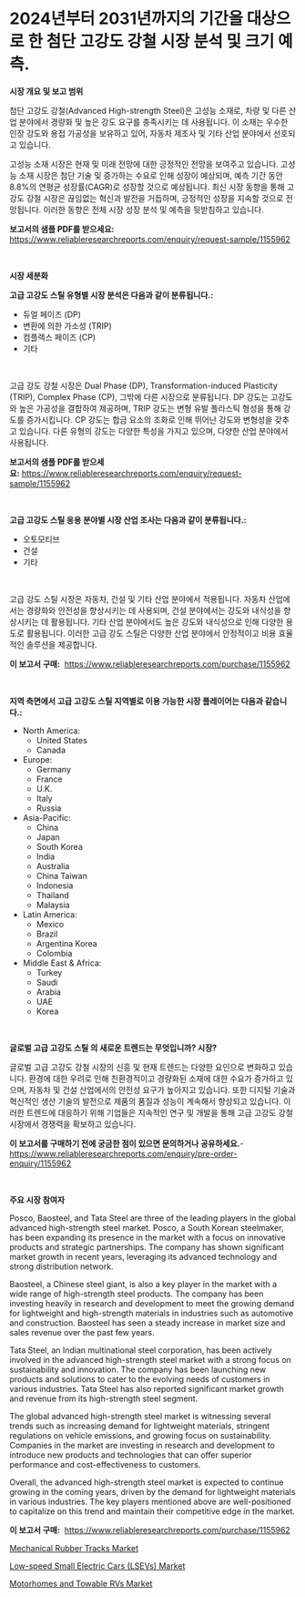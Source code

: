 <p><h1>2024년부터 2031년까지의 기간을 대상으로 한 첨단 고강도 강철 시장 분석 및 크기 예측.</h1></p><p><strong>시장 개요 및 보고 범위</strong></p>
<p><p>첨단 고강도 강철(Advanced High-strength Steel)은 고성능 소재로, 차량 및 다른 산업 분야에서 경량화 및 높은 강도 요구를 충족시키는 데 사용됩니다. 이 소재는 우수한 인장 강도와 용접 가공성을 보유하고 있어, 자동차 제조사 및 기타 산업 분야에서 선호되고 있습니다.</p><p>고성능 소재 시장은 현재 및 미래 전망에 대한 긍정적인 전망을 보여주고 있습니다. 고성능 소재 시장은 첨단 기술 및 증가하는 수요로 인해 성장이 예상되며, 예측 기간 동안 8.8%의 연평균 성장률(CAGR)로 성장할 것으로 예상됩니다. 최신 시장 동향을 통해 고강도 강철 시장은 끊임없는 혁신과 발전을 거듭하며, 긍정적인 성장을 지속할 것으로 전망됩니다. 이러한 동향은 전체 시장 성장 분석 및 예측을 뒷받침하고 있습니다.</p></p>
<p><strong>보고서의 샘플 PDF를 받으세요:</strong> <a href="https://www.reliableresearchreports.com/enquiry/request-sample/1155962">https://www.reliableresearchreports.com/enquiry/request-sample/1155962</a></p>
<p>&nbsp;</p>
<p><strong>시장 세분화</strong></p>
<p><strong>고급 고강도 스틸 유형별 시장 분석은 다음과 같이 분류됩니다.:</strong></p>
<p><ul><li>듀얼 페이즈 (DP)</li><li>변환에 의한 가소성 (TRIP)</li><li>컴플렉스 페이즈 (CP)</li><li>기타</li></ul></p>
<p>&nbsp;</p>
<p><p>고급 강도 강철 시장은 Dual Phase (DP), Transformation-induced Plasticity (TRIP), Complex Phase (CP), 그밖에 다른 시장으로 분류됩니다. DP 강도는 고강도와 높은 가공성을 결합하여 제공하며, TRIP 강도는 변형 유발 플라스틱 형성을 통해 강도를 증가시킵니다. CP 강도는 합금 요소의 조화로 인해 뛰어난 강도와 변형성을 갖추고 있습니다. 다른 유형의 강도는 다양한 특성을 가지고 있으며, 다양한 산업 분야에서 사용됩니다.</p></p>
<p><strong>보고서의 샘플 PDF를 받으세요:</strong>&nbsp;<a href="https://www.reliableresearchreports.com/enquiry/request-sample/1155962">https://www.reliableresearchreports.com/enquiry/request-sample/1155962</a></p>
<p>&nbsp;</p>
<p><strong> 고급 고강도 스틸 응용 분야별 시장 산업 조사는 다음과 같이 분류됩니다.:</strong></p>
<p><ul><li>오토모티브</li><li>건설</li><li>기타</li></ul></p>
<p>&nbsp;</p>
<p><p>고급 강도 스틸 시장은 자동차, 건설 및 기타 산업 분야에서 적용됩니다. 자동차 산업에서는 경량화와 안전성을 향상시키는 데 사용되며, 건설 분야에서는 강도와 내식성을 향상시키는 데 활용됩니다. 기타 산업 분야에서도 높은 강도와 내식성으로 인해 다양한 용도로 활용됩니다. 이러한 고급 강도 스틸은 다양한 산업 분야에서 안정적이고 비용 효율적인 솔루션을 제공합니다.</p></p>
<p><strong>이 보고서 구매:</strong>&nbsp; <a href="https://www.reliableresearchreports.com/purchase/1155962">https://www.reliableresearchreports.com/purchase/1155962</a></p>
<p>&nbsp;</p>
<p><strong>지역 측면에서 고급 고강도 스틸 지역별로 이용 가능한 시장 플레이어는 다음과 같습니다.:</strong></p>
<p><ul>
    <li>
        North America:
        <ul>
            <li>United States</li>
            <li>Canada</li>
        </ul>
    </li>
    <li>
        Europe:
        <ul>
            <li>Germany</li>
            <li>France</li>
            <li>U.K.</li>
            <li>Italy</li>
            <li>Russia</li>
        </ul>
    </li>
    <li>
        Asia-Pacific:
        <ul>
            <li>China</li>
            <li>Japan</li>
            <li>South Korea</li>
            <li>India</li>
            <li>Australia</li>
            <li>China Taiwan</li>
            <li>Indonesia</li>
            <li>Thailand</li>
            <li>Malaysia</li>
        </ul>
    </li>
    <li>
        Latin America:
        <ul>
            <li>Mexico</li>
            <li>Brazil</li>
            <li>Argentina Korea</li>
            <li>Colombia</li>
        </ul>
    </li>
    <li>
        Middle East & Africa:
        <ul>
            <li>Turkey</li>
            <li>Saudi</li>
            <li>Arabia</li>
            <li>UAE</li>
            <li>Korea</li>
        </ul>
    </li>
    </ul></p>
<p>&nbsp;</p>
<p><strong>글로벌 고급 고강도 스틸 의 새로운 트렌드는 무엇입니까? 시장?</strong></p>
<p><p>글로벌 고급 고강도 강철 시장의 신흥 및 현재 트렌드는 다양한 요인으로 변화하고 있습니다. 환경에 대한 우려로 인해 친환경적이고 경량화된 소재에 대한 수요가 증가하고 있으며, 자동차 및 건설 산업에서의 안전성 요구가 높아지고 있습니다. 또한 디지털 기술과 혁신적인 생산 기술의 발전으로 제품의 품질과 성능이 계속해서 향상되고 있습니다. 이러한 트렌드에 대응하기 위해 기업들은 지속적인 연구 및 개발을 통해 고급 고강도 강철 시장에서 경쟁력을 확보하고 있습니다.</p></p>
<p><strong>이 보고서를 구매하기 전에 궁금한 점이 있으면 문의하거나 공유하세요.</strong>- <a href="https://www.reliableresearchreports.com/enquiry/pre-order-enquiry/1155962">https://www.reliableresearchreports.com/enquiry/pre-order-enquiry/1155962</a></p>
<p>&nbsp;</p>
<p><strong>주요 시장 참여자</strong></p>
<p><p>Posco, Baosteel, and Tata Steel are three of the leading players in the global advanced high-strength steel market. Posco, a South Korean steelmaker, has been expanding its presence in the market with a focus on innovative products and strategic partnerships. The company has shown significant market growth in recent years, leveraging its advanced technology and strong distribution network.</p><p>Baosteel, a Chinese steel giant, is also a key player in the market with a wide range of high-strength steel products. The company has been investing heavily in research and development to meet the growing demand for lightweight and high-strength materials in industries such as automotive and construction. Baosteel has seen a steady increase in market size and sales revenue over the past few years.</p><p>Tata Steel, an Indian multinational steel corporation, has been actively involved in the advanced high-strength steel market with a strong focus on sustainability and innovation. The company has been launching new products and solutions to cater to the evolving needs of customers in various industries. Tata Steel has also reported significant market growth and revenue from its high-strength steel segment.</p><p>The global advanced high-strength steel market is witnessing several trends such as increasing demand for lightweight materials, stringent regulations on vehicle emissions, and growing focus on sustainability. Companies in the market are investing in research and development to introduce new products and technologies that can offer superior performance and cost-effectiveness to customers.</p><p>Overall, the advanced high-strength steel market is expected to continue growing in the coming years, driven by the demand for lightweight materials in various industries. The key players mentioned above are well-positioned to capitalize on this trend and maintain their competitive edge in the market.</p></p>
<p><strong>이 보고서 구매:</strong>&nbsp;&nbsp;<a href="https://www.reliableresearchreports.com/purchase/1155962">https://www.reliableresearchreports.com/purchase/1155962</a></p>
<p><p><a href="https://funky-papaya-cf4.notion.site/Mechanical-Rubber-Tracks-Market-Centers-on-Aspects-such-as-Market-Growth-Market-Share-Market-Oppor-bd08c54349214ad08241b85157dc8b5f">Mechanical Rubber Tracks Market</a></p><p><a href="https://confirmed-shield-e13.notion.site/Low-speed-Small-Electric-Cars-LSEVs-Market-Size-and-Growth-Market-Segmentation-Regional-and-Coun-7b9aa26f7ea2499bb7ac6fea32e75900">Low-speed Small Electric Cars (LSEVs) Market</a></p><p><a href="https://sore-arch-6db.notion.site/Motorhomes-and-Towable-RVs-Market-Challenges-Opportunities-and-Growth-Drivers-and-Major-Market-Pl-9bb2509a51dd47e49c70cdf2d97fa03b">Motorhomes and Towable RVs Market</a></p></p>
